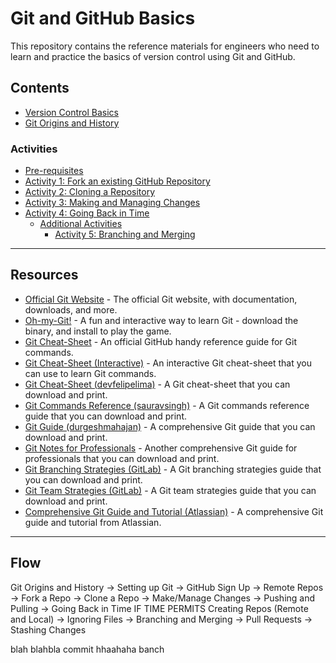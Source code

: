 # Git and GitHub Basics

This repository contains the reference materials for engineers who need to learn and practice the basics of version control using Git and GitHub.

## Contents

- [Version Control Basics](version-control-basics.md)
- [Git Origins and History](git-origins-history.md)

### Activities

- [Pre-requisites](activities.md#pre-requisites)
- [Activity 1: Fork an existing GitHub Repository](activities.md#activity-1-fork-an-existing-github-repository)
- [Activity 2: Cloning a Repository](activities.md#activity-2-cloning-a-repository)
- [Activity 3: Making and Managing Changes](activities.md#activity-3-making-and-managing-changes)
- [Activity 4: Going Back in Time](activities.md#activity-4-going-back-in-time)
  - [Additional Activities](activities.md#additional-activities)
    - [Activity 5: Branching and Merging](activities.md#activity-5-branching-and-merging)

---

## Resources

- [Official Git Website](https://git-scm.com/) - The official Git website, with documentation, downloads, and more.
- [Oh-my-Git!](https://ohmygit.org/) - A fun and interactive way to learn Git - download the binary, and install to play the game.
- [Git Cheat-Sheet](https://education.github.com/git-cheat-sheet-education.pdf) - An official GitHub handy reference guide for Git commands.
- [Git Cheat-Sheet (Interactive)](https://ndpsoftware.com/git-cheatsheet.html) - An interactive Git cheat-sheet that you can use to learn Git commands.
- [Git Cheat-Sheet (devfelipelima)](./resources/git-cheatsheet-devfelipelima.pdf) - A Git cheat-sheet that you can download and print.
- [Git Commands Reference (sauravsingh)](./resources/git-commands-reference-sauravsingh.pdf) - A Git commands reference guide that you can download and print.
- [Git Guide (durgeshmahajan)](./resources/git-guide-durgeshmahajan.pdf) - A comprehensive Git guide that you can download and print.
- [Git Notes for Professionals](./resources/git-notes-for-professionals.pdf) - Another comprehensive Git guide for professionals that you can download and print.
- [Git Branching Strategies (GitLab)](./resources/git-branching-strategies.pdf) - A Git branching strategies guide that you can download and print.
- [Git Team Strategies (GitLab)](./resources/git-team-strategies.pdf) - A Git team strategies guide that you can download and print.
- [Comprehensive Git Guide and Tutorial (Atlassian)](https://www.atlassian.com/git) - A comprehensive Git guide and tutorial from Atlassian.

---

## Flow

Git Origins and History -> Setting up Git -> GitHub Sign Up -> Remote Repos -> Fork a Repo -> Clone a Repo -> Make/Manage Changes -> Pushing and Pulling -> Going Back in Time
IF TIME PERMITS Creating Repos (Remote and Local) -> Ignoring Files -> Branching and Merging -> Pull Requests -> Stashing Changes

blah blahbla commit
hhaahaha banch

